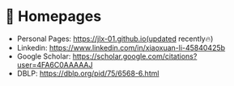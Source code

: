 # 📎 Homepages
- Personal Pages: https://jlx-01.github.io(updated recently🔥)
- Linkedin: https://www.linkedin.com/in/xiaoxuan-li-45840425b
- Google Scholar: https://scholar.google.com/citations?user=4FA6C0AAAAAJ
- DBLP: https://dblp.org/pid/75/6568-6.html
